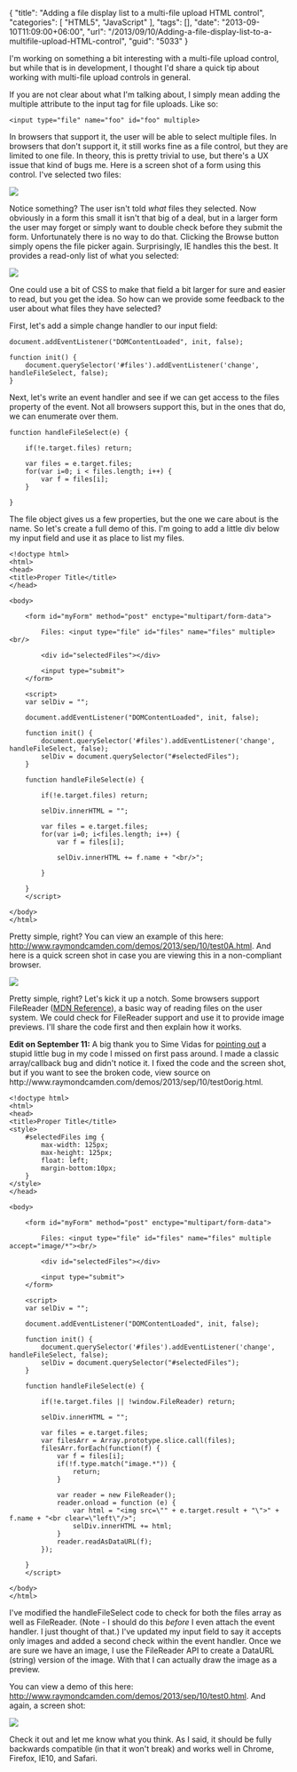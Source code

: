 {
	"title": "Adding a file display list to a multi-file upload HTML control",
	"categories": [
		"HTML5",
		"JavaScript"
	],
	"tags": [],
	"date": "2013-09-10T11:09:00+06:00",
	"url": "/2013/09/10/Adding-a-file-display-list-to-a-multifile-upload-HTML-control",
	"guid": "5033"
}

<p>
I'm working on something a bit interesting with a multi-file upload control, but while that is in development, I thought I'd share a quick tip about working with multi-file upload controls in general.
</p>
<!--more-->
<p>
If you are not clear about what I'm talking about, I simply mean adding the multiple attribute to the input tag for file uploads. Like so:
</p>

<pre><code class="language-markup">&lt;input type="file" name="foo" id="foo" multiple&gt;</code></pre>

<p>
In browsers that support it, the user will be able to select multiple files. In browsers that don't support it, it still works fine as a file control, but they are limited to one file. In theory, this is pretty trivial to use, but there's a UX issue that kind of bugs me. Here is a screen shot of a form using this control. I've selected two files:
</p>

<p>
<img src="http://www.raymondcamden.com/images/Screenshot_9_10_13_9_32_AM.jpg" />
</p>

<p>
Notice something? The user isn't told <i>what</i> files they selected. Now obviously in a form this small it isn't that big of a deal, but in a larger form the user may forget or simply want to double check before they submit the form. Unfortunately there is no way to do that. Clicking the Browse button simply opens the file picker again. Surprisingly, IE handles this the best. It provides a read-only list of what you selected:
</p>

<p>
<img src="http://www.raymondcamden.com/images/Screenshot_9_10_13_9_35_AM.png" />
</p>

<p>
One could use a bit of CSS to make that field a bit larger for sure and easier to read, but you get the idea. So how can we provide some feedback to the user about what files they have selected?
</p>

<p>
First, let's add a simple change handler to our input field:
</p>

<pre><code class="language-javascript">document.addEventListener("DOMContentLoaded", init, false);
	
function init() {
	document.querySelector('#files').addEventListener('change', handleFileSelect, false);
}</code></pre>

<p>
Next, let's write an event handler and see if we can get access to the files property of the event. Not all browsers support this, but in the ones that do, we can enumerate over them.
</p>

<pre><code class="language-javascript">function handleFileSelect(e) {
		
	if(!e.target.files) return;
		
	var files = e.target.files;
	for(var i=0; i &lt; files.length; i++) {
		var f = files[i];
	}
		
}</code></pre>

<p>
The file object gives us a few properties, but the one we care about is the name. So let's create a full demo of this. I'm going to add a little div below my input field and use it as place to list my files.
</p>

<pre><code class="language-markup">&lt;!doctype html&gt;
&lt;html&gt;
&lt;head&gt;
&lt;title&gt;Proper Title&lt;/title&gt;
&lt;/head&gt;
    
&lt;body&gt;
	
	&lt;form id=&quot;myForm&quot; method=&quot;post&quot; enctype=&quot;multipart/form-data&quot;&gt;

        Files: &lt;input type=&quot;file&quot; id=&quot;files&quot; name=&quot;files&quot; multiple&gt;&lt;br/&gt;

        &lt;div id=&quot;selectedFiles&quot;&gt;&lt;/div&gt;

        &lt;input type=&quot;submit&quot;&gt;
	&lt;/form&gt;

	&lt;script&gt;
	var selDiv = &quot;&quot;;
		
	document.addEventListener(&quot;DOMContentLoaded&quot;, init, false);
	
	function init() {
		document.querySelector('#files').addEventListener('change', handleFileSelect, false);
		selDiv = document.querySelector(&quot;#selectedFiles&quot;);
	}
		
	function handleFileSelect(e) {
		
		if(!e.target.files) return;
		
		selDiv.innerHTML = &quot;&quot;;
		
		var files = e.target.files;
		for(var i=0; i&lt;files.length; i++) {
			var f = files[i];
			
			selDiv.innerHTML += f.name + &quot;&lt;br/&gt;&quot;;

		}
		
	}
	&lt;/script&gt;

&lt;/body&gt;
&lt;/html&gt;</code></pre>

<p>
Pretty simple, right? You can view an example of this here: <a href="http://www.raymondcamden.com/demos/2013/sep/10/test0A.html">http://www.raymondcamden.com/demos/2013/sep/10/test0A.html</a>. And here is a quick screen shot in case you are viewing this in a non-compliant browser.
</p>

<p>
<img src="http://www.raymondcamden.com/images/Screenshot_9_10_13_9_42_AM.png" />
</p>

<p>
Pretty simple, right? Let's kick it up a notch. Some browsers support FileReader (<a href="https://developer.mozilla.org/en-US/docs/Web/API/FileReader">MDN Reference</a>), a basic way of reading files on the user system. We could check for FileReader support and use it to provide image previews. I'll share the code first and then explain how it works.
</p>

<p><strong>Edit on September 11:</strong> A big thank you to Sime Vidas for <a href="http://www.raymondcamden.com/index.cfm/2013/9/10/Adding-a-file-display-list-to-a-multifile-upload-HTML-control#c6E612D19-BAD9-A665-957DCD4546E53F41">pointing out</a> a stupid little bug in my code I missed on first pass around. I made a classic array/callback bug and didn't notice it. I fixed the code and the screen shot, but if you want to see the broken code, view source on http://www.raymondcamden.com/demos/2013/sep/10/test0orig.html.</p>

<pre><code class="language-markup">&lt;!doctype html&gt;
&lt;html&gt;
&lt;head&gt;
&lt;title&gt;Proper Title&lt;/title&gt;
&lt;style&gt;
	#selectedFiles img {
		max-width: 125px;
		max-height: 125px;
		float: left;
		margin-bottom:10px;
	}
&lt;/style&gt;
&lt;/head&gt;
    
&lt;body&gt;
	
	&lt;form id=&quot;myForm&quot; method=&quot;post&quot; enctype=&quot;multipart/form-data&quot;&gt;

        Files: &lt;input type=&quot;file&quot; id=&quot;files&quot; name=&quot;files&quot; multiple accept=&quot;image/*&quot;&gt;&lt;br/&gt;

        &lt;div id=&quot;selectedFiles&quot;&gt;&lt;/div&gt;

        &lt;input type=&quot;submit&quot;&gt;
	&lt;/form&gt;

	&lt;script&gt;
	var selDiv = &quot;&quot;;
		
	document.addEventListener(&quot;DOMContentLoaded&quot;, init, false);
	
	function init() {
		document.querySelector('#files').addEventListener('change', handleFileSelect, false);
		selDiv = document.querySelector(&quot;#selectedFiles&quot;);
	}
		
	function handleFileSelect(e) {
		
		if(!e.target.files || !window.FileReader) return;

		selDiv.innerHTML = "";
		
		var files = e.target.files;
		var filesArr = Array.prototype.slice.call(files);
		filesArr.forEach(function(f) {
			var f = files[i];
			if(!f.type.match(&quot;image.*&quot;)) {
				return;
			}

			var reader = new FileReader();
			reader.onload = function (e) {
				var html = &quot;&lt;img src=\&quot;&quot; + e.target.result + &quot;\&quot;&gt;&quot; + f.name + &quot;&lt;br clear=\&quot;left\&quot;/&gt;&quot;;
				selDiv.innerHTML += html;				
			}
			reader.readAsDataURL(f); 
		});
		
	}
	&lt;/script&gt;

&lt;/body&gt;
&lt;/html&gt;</code></pre>

<p>
I've modified the handleFileSelect code to check for both the files array as well as FileReader. (Note - I should do this <i>before</i> I even attach the event handler. I just thought of that.) I've updated my input field to say it accepts only images and added a second check within the event handler. Once we are sure we have an image, I use the FileReader API to create a DataURL (string) version of the image. With that I can actually draw the image as a preview.</p>

<p>
You can view a demo of this here: <a href="http://www.raymondcamden.com/demos/2013/sep/10/test0.html">http://www.raymondcamden.com/demos/2013/sep/10/test0.html</a>. And again, a screen shot:
</p>

<p>
<img src="http://www.raymondcamden.com/images/Screenshot_9_11_13_5_49_AM.png" /></p>

<p>
Check it out and let me know what you think. As I said, it should be fully backwards compatible (in that it won't break) and works well in Chrome, Firefox, IE10, and Safari.
</p>